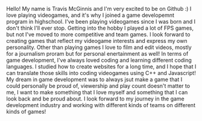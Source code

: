 Hello! My name is Travis McGinnis and I'm very excited to be on Github :)
I love playing videogames, and it's why I joined a game developemnt program in highschool. I've been playing videogames since I was born and I don't think I'll ever stop. Getting into the hobby I played a lot of FPS games, but not I've moved to more competitive and team games.
I look forward to creating games that reflect my videogame interests and express my own personality.
Other than playing games I love to film and edit videos, mostly for a journalism proram but for personal enertainment as well!
In terms of game development, I've always loved coding and learning different coding languages. I studied how to create websites for a long time, and I hope that I can translate those skills into coding videogames using C++ and  Javascript!
My dream in game development was to always jsut make a game that I could personally be proud of, viewership and play count doesn't matter to me, I want to make something that I love myself and something that I can look back and be proud about.
I look forward to my journey in the game development industry and working with different kinds of teams on different kinds of games!
